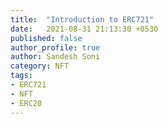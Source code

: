 ```yaml
---
title:  "Introduction to ERC721"
date:   2021-08-31 21:13:30 +0530
published: false
author_profile: true
author: Sandesh Soni
category: NFT
tags:
- ERC721
- NFT
- ERC20
---
```


